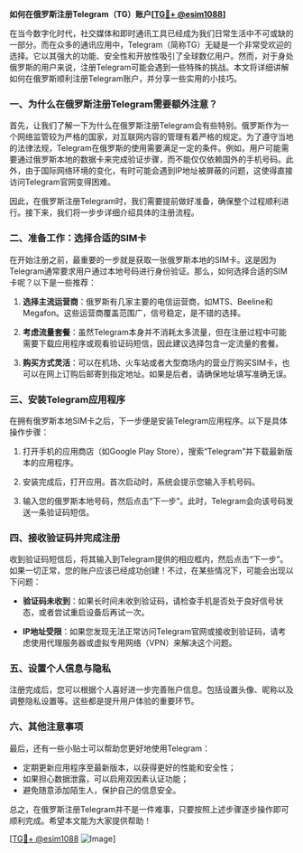 **如何在俄罗斯注册Telegram（TG）账户[[TG💪+ @esim1088](https://t.me/s/esim1088)]**

在当今数字化时代，社交媒体和即时通讯工具已经成为我们日常生活中不可或缺的一部分。而在众多的通讯应用中，Telegram（简称TG）无疑是一个非常受欢迎的选择。它以其强大的功能、安全性和开放性吸引了全球数亿用户。然而，对于身处俄罗斯的用户来说，注册Telegram可能会遇到一些特殊的挑战。本文将详细讲解如何在俄罗斯顺利注册Telegram账户，并分享一些实用的小技巧。

### 一、为什么在俄罗斯注册Telegram需要额外注意？

首先，让我们了解一下为什么在俄罗斯注册Telegram会有些特别。俄罗斯作为一个网络监管较为严格的国家，对互联网内容的管理有着严格的规定。为了遵守当地的法律法规，Telegram在俄罗斯的使用需要满足一定的条件。例如，用户可能需要通过俄罗斯本地的数据卡来完成验证步骤，而不能仅仅依赖国外的手机号码。此外，由于国际网络环境的变化，有时可能会遇到IP地址被屏蔽的问题，这使得直接访问Telegram官网变得困难。

因此，在俄罗斯注册Telegram时，我们需要提前做好准备，确保整个过程顺利进行。接下来，我们将一步步详细介绍具体的注册流程。

### 二、准备工作：选择合适的SIM卡

在开始注册之前，最重要的一步就是获取一张俄罗斯本地的SIM卡。这是因为Telegram通常要求用户通过本地号码进行身份验证。那么，如何选择合适的SIM卡呢？以下是一些推荐：

1. **选择主流运营商**：俄罗斯有几家主要的电信运营商，如MTS、Beeline和Megafon。这些运营商覆盖范围广，信号稳定，是不错的选择。
   
2. **考虑流量套餐**：虽然Telegram本身并不消耗太多流量，但在注册过程中可能需要下载应用程序或观看验证码短信，因此建议选择包含一定流量的套餐。

3. **购买方式灵活**：可以在机场、火车站或者大型商场内的营业厅购买SIM卡，也可以在网上订购后邮寄到指定地址。如果是后者，请确保地址填写准确无误。

### 三、安装Telegram应用程序

在拥有俄罗斯本地SIM卡之后，下一步便是安装Telegram应用程序。以下是具体操作步骤：

1. 打开手机的应用商店（如Google Play Store），搜索“Telegram”并下载最新版本的应用程序。
   
2. 安装完成后，打开应用。首次启动时，系统会提示您输入手机号码。

3. 输入您的俄罗斯本地号码，然后点击“下一步”。此时，Telegram会向该号码发送一条验证码短信。

### 四、接收验证码并完成注册

收到验证码短信后，将其输入到Telegram提供的相应框内，然后点击“下一步”。如果一切正常，您的账户应该已经成功创建！不过，在某些情况下，可能会出现以下问题：

- **验证码未收到**：如果长时间未收到验证码，请检查手机是否处于良好信号状态，或者尝试重启设备后再试一次。
  
- **IP地址受限**：如果您发现无法正常访问Telegram官网或接收到验证码，请考虑使用代理服务器或虚拟专用网络（VPN）来解决这个问题。

### 五、设置个人信息与隐私

注册完成后，您可以根据个人喜好进一步完善账户信息。包括设置头像、昵称以及调整隐私设置等。这些都是提升用户体验的重要环节。

### 六、其他注意事项

最后，还有一些小贴士可以帮助您更好地使用Telegram：

- 定期更新应用程序至最新版本，以获得更好的性能和安全性；
- 如果担心数据泄露，可以启用双因素认证功能；
- 避免随意添加陌生人，保护自己的信息安全。

总之，在俄罗斯注册Telegram并不是一件难事，只要按照上述步骤逐步操作即可顺利完成。希望本文能为大家提供帮助！

[[TG💪+ @esim1088](https://t.me/s/esim1088) ![Image](https://i.postimg.cc/4NQfJmqS/Snipaste-2025-05-13-00-14-12.png)]